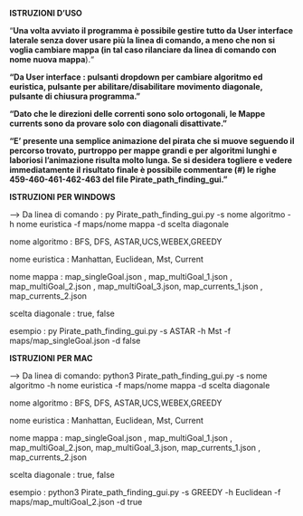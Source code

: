 **ISTRUZIONI D’USO**

“**Una volta avviato il programma è possibile gestire tutto da User interface laterale senza dover usare più la linea di comando, a meno che non si voglia cambiare mappa (in tal caso rilanciare da linea di comando con nome nuova mappa**).“

**“Da User interface : pulsanti dropdown per cambiare algoritmo ed euristica, pulsante per abilitare/disabilitare movimento diagonale, pulsante di chiusura programma.”**

**“Dato che le direzioni delle correnti sono solo ortogonali, le Mappe currents sono da provare solo con diagonali disattivate.”**

**“E’ presente una semplice animazione del pirata che si muove seguendo il percorso trovato, purtroppo per mappe grandi e per algoritmi lunghi e laboriosi l’animazione risulta molto lunga. Se si desidera togliere e vedere immediatamente il risultato finale è possibile commentare (\#) le righe 459-460-461-462-463 del file Pirate\_path\_finding\_gui.”**

**ISTRUZIONI PER WINDOWS**

⟶  Da linea di comando : py Pirate\_path\_finding\_gui.py \-s nome algoritmo \-h nome euristica \-f maps/nome mappa \-d scelta diagonale  
   
nome algoritmo : BFS, DFS, ASTAR,UCS,WEBEX,GREEDY

nome euristica : Manhattan, Euclidean, Mst, Current

nome mappa : map\_singleGoal.json , map\_multiGoal\_1.json , map\_multiGoal\_2.json , map\_multiGoal\_3.json, map\_currents\_1.json , map\_currents\_2.json

scelta diagonale : true, false

esempio : py Pirate\_path\_finding\_gui.py \-s ASTAR \-h Mst \-f maps/map\_singleGoal.json \-d false

   
**ISTRUZIONI PER MAC**

⟶ Da linea di comando: python3 Pirate\_path\_finding\_gui.py \-s nome algoritmo \-h nome euristica \-f maps/nome mappa \-d scelta diagonale

nome algoritmo : BFS, DFS, ASTAR,UCS,WEBEX,GREEDY

nome euristica : Manhattan, Euclidean, Mst, Current

nome mappa : map\_singleGoal.json , map\_multiGoal\_1.json , map\_multiGoal\_2.json, map\_multiGoal\_3.json, map\_currents\_1.json , map\_currents\_2.json

scelta diagonale : true, false

esempio : python3 Pirate\_path\_finding\_gui.py \-s GREEDY \-h Euclidean \-f maps/map\_multiGoal\_2.json \-d true

